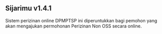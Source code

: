 ## Sijarimu v1.4.1

Sistem perizinan online DPMPTSP ini diperuntukkan bagi pemohon yang akan mengajukan permohonan Perizinan Non OSS secara online.